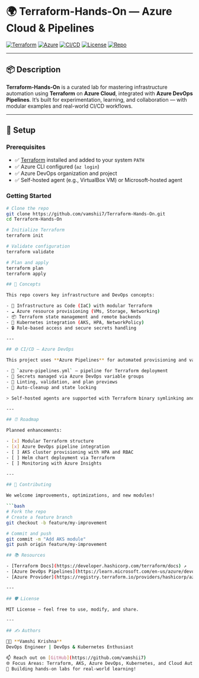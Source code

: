 # 🌍 Terraform-Hands-On — Azure Cloud & Pipelines

[![Terraform](https://img.shields.io/badge/Terraform-v1.x-blueviolet?logo=terraform)](https://www.terraform.io/)
[![Azure](https://img.shields.io/badge/Azure-Cloud-blue?logo=microsoft-azure)](https://azure.microsoft.com/)
[![CI/CD](https://img.shields.io/badge/Azure%20Pipelines-Enabled-success?logo=azure-pipelines)](https://learn.microsoft.com/en-us/azure/devops/pipelines/)
[![License](https://img.shields.io/github/license/vamshii7/Terraform-Hands-On)](https://github.com/vamshii7/Terraform-Hands-On/blob/main/LICENSE)
[![Repo](https://img.shields.io/badge/GitHub-Terraform--Hands--On-black?logo=github)](https://github.com/vamshii7/Terraform-Hands-On)

---

## 📦 Description

**Terraform-Hands-On** is a curated lab for mastering infrastructure automation using **Terraform** on **Azure Cloud**, integrated with **Azure DevOps Pipelines**. It’s built for experimentation, learning, and collaboration — with modular examples and real-world CI/CD workflows.

---

## 🚀 Setup

### Prerequisites
- ✅ [Terraform](https://www.terraform.io/downloads.html) installed and added to your system `PATH`
- ✅ Azure CLI configured (`az login`)
- ✅ Azure DevOps organization and project
- ✅ Self-hosted agent (e.g., VirtualBox VM) or Microsoft-hosted agent

### Getting Started
```bash
# Clone the repo
git clone https://github.com/vamshii7/Terraform-Hands-On.git
cd Terraform-Hands-On

# Initialize Terraform
terraform init

# Validate configuration
terraform validate

# Plan and apply
terraform plan
terraform apply

## 🧠 Concepts

This repo covers key infrastructure and DevOps concepts:

- 🔧 Infrastructure as Code (IaC) with modular Terraform  
- ☁️ Azure resource provisioning (VMs, Storage, Networking)  
- 📦 Terraform state management and remote backends  
- 🧩 Kubernetes integration (AKS, HPA, NetworkPolicy)  
- 🔒 Role-based access and secure secrets handling  

---

## ⚙️ CI/CD — Azure DevOps

This project uses **Azure Pipelines** for automated provisioning and validation:

- 🧾 `azure-pipelines.yml` — pipeline for Terraform deployment  
- 🔐 Secrets managed via Azure DevOps variable groups  
- 🧹 Linting, validation, and plan previews  
- 🌸 Auto-cleanup and state locking  

> Self-hosted agents are supported with Terraform binary symlinking and environment setup.

---

## ⏰ Roadmap

Planned enhancements:

- [x] Modular Terraform structure  
- [x] Azure DevOps pipeline integration  
- [ ] AKS cluster provisioning with HPA and RBAC  
- [ ] Helm chart deployment via Terraform  
- [ ] Monitoring with Azure Insights  

---

## 🤝 Contributing

We welcome improvements, optimizations, and new modules!

```bash
# Fork the repo
# Create a feature branch
git checkout -b feature/my-improvement

# Commit and push
git commit -m "Add AKS module"
git push origin feature/my-improvement

## 📚 Resources

- [Terraform Docs](https://developer.hashicorp.com/terraform/docs) ↗️  
- [Azure DevOps Pipelines](https://learn.microsoft.com/en-us/azure/devops/pipelines) ↗️  
- [Azure Provider](https://registry.terraform.io/providers/hashicorp/azurerm/latest/docs) ↗️  

---

## 🛡️ License

MIT License — feel free to use, modify, and share.  

---

## ✍️ Authors

👨‍💻 **Vamshi Krishna**  
DevOps Engineer | DevOps & Kubernetes Enthusiast  

📫 Reach out on [GitHub](https://github.com/vamshii7)  
🌐 Focus Areas: Terraform, AKS, Azure DevOps, Kubernetes, and Cloud Automation  
🚀 Building hands-on labs for real-world learning!
